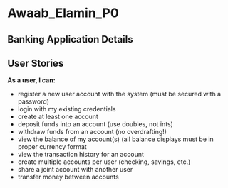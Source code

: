 # Awaab_Elamin_P0
## Banking Application Details
## User Stories
**As a user, I can:**

 - register a new user account with the system (must be secured with a password)
 - login with my existing credentials
 - create at least one account
 - deposit funds into an account (use doubles, not ints)
 - withdraw funds from an account (no overdrafting!)
 - view the balance of my account(s) (all balance displays must be in proper currency format
 - view the transaction history for an account
 - create multiple accounts per user (checking, savings, etc.)
 - share a joint account with another user
 - transfer money between accounts
